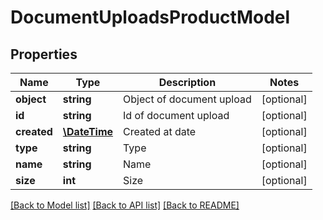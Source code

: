 # DocumentUploadsProductModel

## Properties
Name | Type | Description | Notes
------------ | ------------- | ------------- | -------------
**object** | **string** | Object of document upload | [optional] 
**id** | **string** | Id of document upload | [optional] 
**created** | [**\DateTime**](\DateTime.md) | Created at date | [optional] 
**type** | **string** | Type | [optional] 
**name** | **string** | Name | [optional] 
**size** | **int** | Size | [optional] 

[[Back to Model list]](../README.md#documentation-for-models) [[Back to API list]](../README.md#documentation-for-api-endpoints) [[Back to README]](../README.md)


